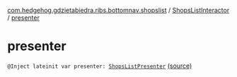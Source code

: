 [com.hedgehog.gdzietabiedra.ribs.bottomnav.shopslist](../index.md) / [ShopsListInteractor](index.md) / [presenter](./presenter.md)

# presenter

`@Inject lateinit var presenter: `[`ShopsListPresenter`](-shops-list-presenter/index.md) [(source)](https://github.com/asvid/GdzieTaBiedra/tree/master/app/src/main/java/com/hedgehog/gdzietabiedra/ribs/bottomnav/shopslist/ShopsListInteractor.kt#L37)
